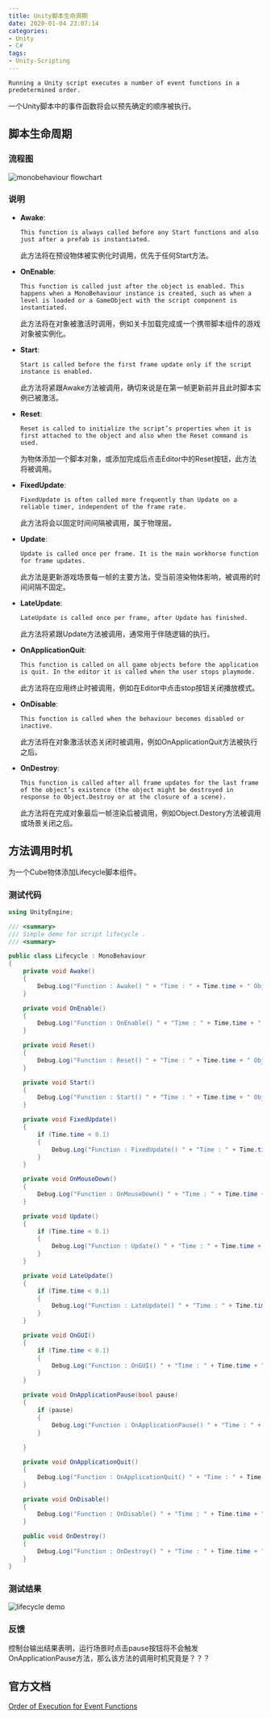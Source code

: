```yaml
---
title: Unity脚本生命周期
date: 2020-01-04 23:07:14
categories:
- Unity
- C#
tags:
- Unity-Scripting
---
```


```
Running a Unity script executes a number of event functions in a predetermined order.
```
一个Unity脚本中的事件函数将会以预先确定的顺序被执行。
<!--more-->

##  脚本生命周期

### 流程图

<img src="/images/monobehaviour_flowchart.svg" alt="monobehaviour flowchart">

### 说明

- **Awake**:
    ```
    This function is always called before any Start functions and also just after a prefab is instantiated.
    ```
    此方法将在预设物体被实例化时调用，优先于任何Start方法。

- **OnEnable**:
    ```
    This function is called just after the object is enabled. This happens when a MonoBehaviour instance is created, such as when a level is loaded or a GameObject with the script component is instantiated.
    ```
    此方法将在对象被激活时调用，例如关卡加载完成或一个携带脚本组件的游戏对象被实例化。

- **Start**:
    ```
    Start is called before the first frame update only if the script instance is enabled.
    ```
    此方法将紧跟Awake方法被调用，确切来说是在第一帧更新前并且此时脚本实例已被激活。

- **Reset**:
    ```
    Reset is called to initialize the script’s properties when it is first attached to the object and also when the Reset command is used.
    ```
    为物体添加一个脚本对象，或添加完成后点击Editor中的Reset按钮，此方法将被调用。

- **FixedUpdate**:
    ```
    FixedUpdate is often called more frequently than Update on a reliable timer, independent of the frame rate.
    ```
    此方法将会以固定时间间隔被调用，属于物理层。

- **Update**:
    ```
    Update is called once per frame. It is the main workhorse function for frame updates.
    ```
    此方法是更新游戏场景每一帧的主要方法，受当前渲染物体影响，被调用的时间间隔不固定。

- **LateUpdate**:
    ```
    LateUpdate is called once per frame, after Update has finished. 
    ```
    此方法将紧跟Update方法被调用，通常用于伴随逻辑的执行。

- **OnApplicationQuit**:
    ```
    This function is called on all game objects before the application is quit. In the editor it is called when the user stops playmode.
    ```
    此方法将在应用终止时被调用，例如在Editor中点击stop按钮关闭播放模式。

- **OnDisable**:
    ```
    This function is called when the behaviour becomes disabled or inactive.
    ```
    此方法将在对象激活状态关闭时被调用，例如OnApplicationQuit方法被执行之后。

- **OnDestroy**:
    ```
    This function is called after all frame updates for the last frame of the object’s existence (the object might be destroyed in response to Object.Destroy or at the closure of a scene).
    ```
    此方法将在完成对象最后一帧渲染后被调用，例如Object.Destory方法被调用或场景关闭之后。

## 方法调用时机

为一个Cube物体添加Lifecycle脚本组件。

### 测试代码

```csharp
using UnityEngine;

/// <summary>
/// Simple demo for script lifecycle .
/// <summary>

public class Lifecycle : MonoBehaviour
{
    private void Awake()
    {
        Debug.Log("Function : Awake() " + "Time : " + Time.time + " Object.name : " + this.name);
    }

    private void OnEnable()
    {
        Debug.Log("Function : OnEnable() " + "Time : " + Time.time + " Object.name : " + this.name);
    }

    private void Reset()
    {
        Debug.Log("Function : Reset() " + "Time : " + Time.time + " Object.name : " + this.name);
    }

    private void Start()
    {
        Debug.Log("Function : Start() " + "Time : " + Time.time + " Object.name : " + this.name);
    }

    private void FixedUpdate()
    {
        if (Time.time < 0.1)
        {
            Debug.Log("Function : FixedUpdate() " + "Time : " + Time.time + " Object.name : " + this.name);
        }
    }

    private void OnMouseDown()
    {
        Debug.Log("Function : OnMouseDown() " + "Time : " + Time.time + " Object.name : " + this.name);
    }

    private void Update()
    {
        if (Time.time < 0.1)
        {
            Debug.Log("Function : Update() " + "Time : " + Time.time + " Object.name : " + this.name);
        }
    }

    private void LateUpdate()
    {
        if (Time.time < 0.1)
        {
            Debug.Log("Function : LateUpdate() " + "Time : " + Time.time + " Object.name : " + this.name);
        }
    }

    private void OnGUI()
    {
        if (Time.time < 0.1)
        {
            Debug.Log("Function : OnGUI() " + "Time : " + Time.time + " Object.name : " + this.name);
        }
    }

    private void OnApplicationPause(bool pause)
    {
        if (pause)
        {
            Debug.Log("Function : OnApplicationPause() " + "Time : " + Time.time + " Object.name : " + this.name);
        }
        
    }

    private void OnApplicationQuit()
    {
        Debug.Log("Function : OnApplicationQuit() " + "Time : " + Time.time + " Object.name : " + this.name);
    }

    private void OnDisable()
    {
        Debug.Log("Function : OnDisable() " + "Time : " + Time.time + " Object.name : " + this.name);
    }

    public void OnDestroy()
    {
        Debug.Log("Function : OnDestroy() " + "Time : " + Time.time + " Object.name : " + this.name);
    }
}
```

### 测试结果


<img src="/images/lifecycle_demo.png" alt="lifecycle demo">

### 反馈

控制台输出结果表明，运行场景时点击pause按钮将不会触发OnApplicationPause方法，那么该方法的调用时机究竟是？？？

## 官方文档 

[Order of Execution for Event Functions](https://docs.unity3d.com/Manual/ExecutionOrder.html)
